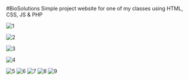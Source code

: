 #BioSolutions
Simple project website for one of my classes using HTML, CSS, JS &amp; PHP

![1](https://user-images.githubusercontent.com/47864776/103181473-ff9bb700-48a9-11eb-87f3-751b7340c86b.png)

![2](https://user-images.githubusercontent.com/47864776/103181480-2954de00-48aa-11eb-9983-82c0699cf2e5.png)

![3](https://user-images.githubusercontent.com/47864776/103181484-3671cd00-48aa-11eb-8465-0948033c2163.png)


![4](https://user-images.githubusercontent.com/47864776/103181492-41c4f880-48aa-11eb-923e-15d0aec622a5.png)


![5](https://user-images.githubusercontent.com/47864776/103181501-4f7a7e00-48aa-11eb-8d1d-cba58c3f4f88.png)
![6](https://user-images.githubusercontent.com/47864776/103181502-50abab00-48aa-11eb-8634-42dd3342009f.png)
![7](https://user-images.githubusercontent.com/47864776/103181503-51dcd800-48aa-11eb-8179-a7e7ed3cd2ae.png)
![8](https://user-images.githubusercontent.com/47864776/103181504-53a69b80-48aa-11eb-82fa-aa2b457187bc.png)
![9](https://user-images.githubusercontent.com/47864776/103181506-53a69b80-48aa-11eb-82b6-1910fa1cbae2.png)


